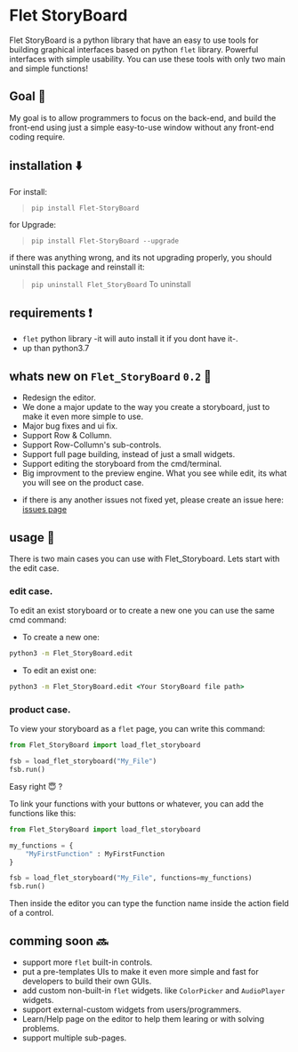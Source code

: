 # Flet StoryBoard
Flet StoryBoard is a python library that have an easy to use tools for building graphical interfaces based on python `flet` library. Powerful interfaces with simple usability.
You can use these tools with only two main and simple functions!

## Goal 🏁
My goal is to allow programmers to focus on the back-end, and build the front-end using just a simple easy-to-use window without any front-end coding require.

## installation ⬇️
For install:
> `pip install Flet-StoryBoard`

for Upgrade:
> `pip install Flet-StoryBoard --upgrade`

if there was anything wrong, and its not upgrading properly, you should uninstall this package and reinstall it:
> `pip uninstall Flet_StoryBoard` To uninstall

## requirements ❗️
- `flet` python library -it will auto install it if you dont have it-.
- up than python3.7

## whats new on `Flet_StoryBoard` `0.2` 🎉
- Redesign the editor.
- We done a major update to the way you create a storyboard, just to make it even more simple to use.
- Major bug fixes and ui fix.
- Support Row & Collumn.
- Support Row-Collumn's sub-controls.
- Support full page building, instead of just a small widgets.
- Support editing the storyboard from the cmd/terminal.
- Big improvment to the preview engine. What you see while edit, its what you will see on the product case.
* if there is any another issues not fixed yet, please create an issue here: [issues page](https://github.com/SKbarbon/Flet_StoryBoard/issues)


## usage 🤝
There is two main cases you can use with Flet_Storyboard. Lets start with the edit case.
### edit case.
To edit an exist storyboard or to create a new one you can use the same cmd command:
* To create a new one:
```cmd
python3 -m Flet_StoryBoard.edit
```
* To edit an exist one:
```cmd
python3 -m Flet_StoryBoard.edit <Your StoryBoard file path>
```

### product case.
To view your storyboard as a `flet` page, you can write this command:
```python
from Flet_StoryBoard import load_flet_storyboard

fsb = load_flet_storyboard("My_File")
fsb.run()
```
Easy right 😇 ?

To link your functions with your buttons or whatever, you can add the functions like this:
```python
from Flet_StoryBoard import load_flet_storyboard

my_functions = {
    "MyFirstFunction" : MyFirstFunction
}

fsb = load_flet_storyboard("My_File", functions=my_functions)
fsb.run()
```
Then inside the editor you can type the function name inside the action field of a control.

## comming soon 🔜
- support more `flet` built-in controls.
- put a pre-templates UIs to make it even more simple and fast for developers to build their own GUIs.
- add custom non-built-in `flet` widgets. like `ColorPicker` and `AudioPlayer` widgets.
- support external-custom widgets from users/programmers.
- Learn/Help page on the editor to help them learing or with solving problems.
- support multiple sub-pages.
